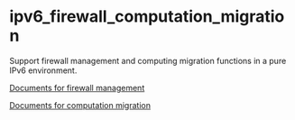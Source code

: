 # ipv6_firewall_computation_migration
Support firewall management and computing migration functions in a pure IPv6 environment.

[Documents for firewall management](firewall/README.md)


[Documents for computation migration](computation_migration/README.md)